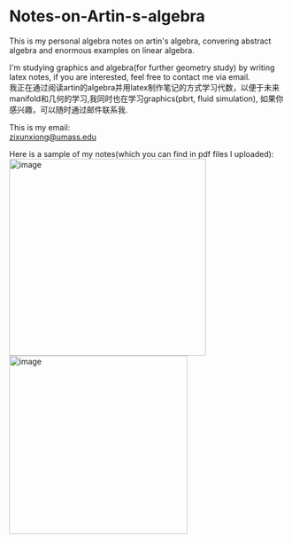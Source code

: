 # Notes-on-Artin-s-algebra
This is my personal algebra notes on artin's algebra, convering abstract algebra and enormous examples on linear algebra.

I'm studying graphics and algebra(for further geometry study) by writing latex notes, if you are interested, feel free to contact me via email.<br>
我正在通过阅读artin的algebra并用latex制作笔记的方式学习代数，以便于未来manifold和几何的学习,我同时也在学习graphics(pbrt, fluid simulation), 如果你感兴趣，可以随时通过邮件联系我.<br>

This is my email:<br>
zixunxiong@umass.edu <br>

Here is a sample of my notes(which you can find in pdf files I uploaded):
<img width="355" alt="image" src="https://user-images.githubusercontent.com/116760304/216772099-d20c1621-8612-4a1c-879f-6b85e1ed733f.png">
<img width="322" alt="image" src="https://user-images.githubusercontent.com/116760304/216772103-ee267109-4f0c-423b-a59f-f0939003ee51.png">



